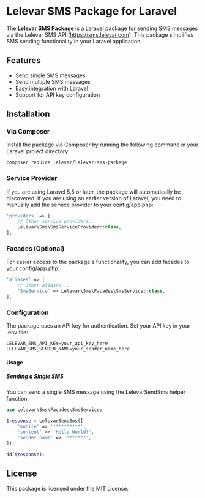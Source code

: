 # Lelevar SMS Package for Laravel

The **Lelevar SMS Package** is a Laravel package for sending SMS messages via the Lelevar SMS API (https://sms.lelevar.com). This package simplifies SMS sending functionality in your Laravel application.

## Features
- Send single SMS messages
- Send multiple SMS messages
- Easy integration with Laravel
- Support for API key configuration

## Installation

### Via Composer
Install the package via Composer by running the following command in your Laravel project directory:

```bash
composer require lelevar/lelevar-sms-package
```

### Service Provider
If you are using Laravel 5.5 or later, the package will automatically be discovered. If you are using an earlier version of Laravel, you need to manually add the service provider to your config/app.php:

```php
'providers' => [
    // Other service providers...
    Lelevar\Sms\SmsServiceProvider::class,
],
```

### Facades (Optional)
For easier access to the package's functionality, you can add facades to your config/app.php:

```php
'aliases' => [
    // Other aliases...
    'SmsService' => Lelevar\Sms\Facades\SmsService::class,
],
```

### Configuration
The package uses an API key for authentication. Set your API key in your .env file:

```dotenv
LELEVAR_SMS_API_KEY=your_api_key_here
LELEVAR_SMS_SENDER_NAME=your_sender_name_here
```
#### Usage
##### Sending a Single SMS
You can send a single SMS message using the LelevarSendSms helper function:

```php
use Lelevar\Sms\Facades\SmsService;

$response = LelevarSendSms([
    'mobile' => '**********',
    'content' => 'Hello World!',
    'sender_name' => '*******',
]);

dd($response);
```

## License
This package is licensed under the MIT License.

